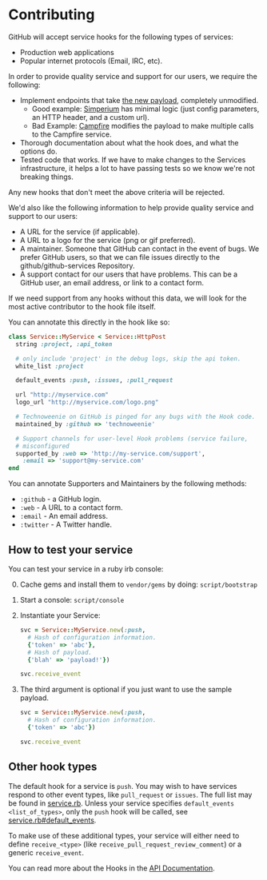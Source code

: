 # Contributing

GitHub will accept service hooks for the following types of services:

* Production web applications
* Popular internet protocols (Email, IRC, etc).

In order to provide quality service and support for our users, we require the
following:

* Implement endpoints that take [the new payload](https://github.com/github/github-services/blob/56baa4ce03e64ebf67105ee22f752bf7c2383274/lib/services/http_post.rb#L13-L16), completely unmodified.
  * Good example: [Simperium](https://github.com/github/github-services/blob/master/lib/services/simperium.rb)
    has minimal logic (just config parameters, an HTTP header, and a custom url).
  * Bad Example: [Campfire](https://github.com/github/github-services/blob/master/lib/services/campfire.rb)
    modifies the payload to make multiple calls to the Campfire service.
* Thorough documentation about what the hook does, and what the options do.
* Tested code that works.  If we have to make changes to the Services infrastructure,
it helps a lot to have passing tests so we know we're not breaking things.

Any new hooks that don't meet the above criteria will be rejected.

We'd also like the following information to help provide quality service and
support to our users:

* A URL for the service (if applicable).
* A URL to a logo for the service (png or gif preferred).
* A maintainer.  Someone that GitHub can contact in the event of bugs.  We prefer
GitHub users, so that we can file issues directly to the github/github-services
Repository.
* A support contact for our users that have problems.  This can be a GitHub user,
an email address, or link to a contact form.

If we need support from any hooks without this data, we will look for the most
active contributor to the hook file itself.

You can annotate this directly in the hook like so:

```ruby
class Service::MyService < Service::HttpPost
  string :project, :api_token

  # only include 'project' in the debug logs, skip the api token.
  white_list :project

  default_events :push, :issues, :pull_request

  url "http://myservice.com"
  logo_url "http://myservice.com/logo.png"

  # Technoweenie on GitHub is pinged for any bugs with the Hook code.
  maintained_by :github => 'technoweenie'

  # Support channels for user-level Hook problems (service failure,
  # misconfigured
  supported_by :web => 'http://my-service.com/support',
    :email => 'support@my-service.com'
end
```

You can annotate Supporters and Maintainers by the following methods:

* `:github` - a GitHub login.
* `:web` - A URL to a contact form.
* `:email` - An email address.
* `:twitter` - A Twitter handle.

How to test your service
------------------------

You can test your service in a ruby irb console:

0. Cache gems and install them to `vendor/gems` by doing:
   `script/bootstrap`
1. Start a console: `script/console`
2. Instantiate your Service:

    ```ruby
    svc = Service::MyService.new(:push,
      # Hash of configuration information.
      {'token' => 'abc'},
      # Hash of payload.
      {'blah' => 'payload!'})

    svc.receive_event
    ```

3. The third argument is optional if you just want to use the sample
   payload.

    ```ruby
    svc = Service::MyService.new(:push,
      # Hash of configuration information.
      {'token' => 'abc'})

    svc.receive_event
    ```

Other hook types
----------------

The default hook for a service is `push`. You may wish to have services respond
to other event types, like `pull_request` or `issues`. The full list may be
found in [service.rb](https://github.com/github/github-services/blob/master/lib/service.rb#L79-L83).
Unless your service specifies `default_events <list_of_types>`, only the `push`
hook will be called, see
[service.rb#default_events](https://github.com/github/github-services/blob/55a1fb10a44a80dec6a744d0828c769b00d97ee2/lib/service.rb#L122-L133).

To make use of these additional types, your service will either need to define
`receive_<type>` (like `receive_pull_request_review_comment`) or a generic
`receive_event`.

You can read more about the Hooks in the [API Documentation](http://developer.github.com/v3/repos/hooks/).
